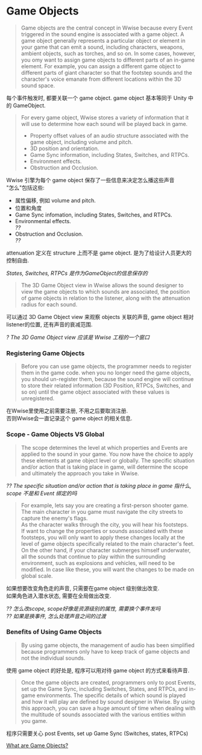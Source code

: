 ﻿Game Objects
== 

> Game objects are the central concept in Wwise because every Event triggered in the sound engine 
> is associated with a game object. 
> A game object generally represents a particular object or element in your game that can emit a sound, 
> including characters, weapons, ambient objects, such as torches, and so on. 
> In some cases, however, you omy want to assign game objects to different parts of an in-game element. 
> For example, you can assign a different game object to different parts of giant character 
> so that the footstep sounds and the character's voice emanate from different locations within the 3D sound space.  

每个事件触发时, 都要关联一个 game object. game object 基本等同于 Unity 中的 GameObject.  

> For every game object, Wwise stores a variety of information that it will use to determine 
> how each sound will be played back in game.  
> - Property offset values of an audio structure associated with the game object, including volume and pitch.  
> - 3D position and orientation.  
> - Game Sync information, including States, Switches, and RTPCs.  
> - Environment effects.  
> - Obstruction and Occlusion.  

Wwise 引擎为每个 game object 保存了一些信息来决定怎么播这些声音  
"怎么"包括这些:  
- 属性偏移, 例如 volume and pitch.  
- 位置和角度  
- Game Sync infomation, including States, Switches, and RTPCs.  
- Environmental effects.  
  _??_  
- Obstruction and Occlusion.  
  _??_  

attenuation 定义在 structure 上而不是 game object. 是为了给设计人员更大的控制自由.  

_States, Switches, RTPCs 是作为GameObject的信息保存的_  

> The 3D Game Object view in Wwise allows the sound designer to view the game objects to which 
> sounds are associated, the position of game objects in relation to the listener, along with the attenuation radius for each sound.  

可以通过 3D Game Object view 来观察 objects 关联的声音, game object 相对listener的位置, 还有声音的衰减范围.  

_? The 3D Game Object view 应该是 Wwise 工程的一个窗口_  

### Registering Game Objects  
> Before you can use game objects, the programmer needs to register them in the game code. 
> when you no longer need the game objects, you should un-register them, 
> because the sound engine will continue to store their related information (3D Position, RTPCs, Switches, and so on) until the game object 
> associated with these values is unregistered.  

在Wwise里使用之前需要注册, 不用之后要取消注册.  
否则Wwise会一直记录这个 game object 的相关信息.  

### Scope - Game Objects VS Global  

> The scope determines the level at which properties and Events are applied to the sound in your game. 
> You now have the choice to apply these elements at game object level or globally. 
> The specific situation and/or action that is taking place in game, will determine the scope 
> and ultimately the approach you take in Wwise.  

_?? The specific situation and/or action that is taking place in game 指什么, scope 不是和 Event 绑定的吗_  

> For example, lets say you are creating a first-person shooter game. 
> The main character in you game must navigate the city streets to capture the enemy's flags.  
> As the character walks through the city, you will hear his footsteps.  
> If want to change the properties or sounds associated with these footsteps, 
> you will only want to apply these changes locally at the level of game objects specifically related to the main character's feet. 
> On the other hand, if your character submerges himself underwater, 
> all the sounds that continue to play within the surrounding environment, 
> such as explosions and vehicles, will need to be modified. 
> In case like these, you will want the changes to be made on global scale.  

如果想要改变角色走的声音, 只需要在game object 级别做出改变.  
如果角色进入潜水状态, 需要在全局做出改变.  

_?? 怎么改scope, scope好像是资源级别的属性, 需要换个事件发吗_  
_?? 如果是换事件, 怎么处理声音之间的过渡_  

### Benefits of Using Game Objects 
> By using game objects, the management of audio has been simplified 
> because programmers only have to keep track of game objects and not the individual sounds.  

使用 game object 的好处是, 程序可以用对待 game object 的方式来看待声音. 

> Once the game objects are created, programmers only to post Events, set up the Game Sync, 
> including Switches, States, and RTPCs, 
> and in-game environments. 
> The specific details of which sound is played and how it will play are defined by sound designer in Wwise. 
> By using this approach, you can save a huge amount of time when dealing with the multitude 
> of sounds associated with the various entities within you game.  

程序只需要关心 post Events, set up Game Sync (Switches, states, RTPCs)  

[What are Game Objects?](https://www.audiokinetic.com/library/edge/?source=WwiseFundamentalApproach&id=what_are_game_objects__what_are_game_objects)  